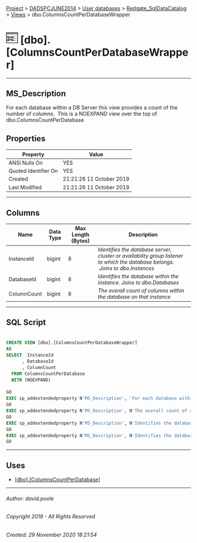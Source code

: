 #### 

[Project](../../../../readme.md) > [DADSPCJUNE2014](../../../readme.md) > [User databases](../../readme.md) > [Redgate_SqlDataCatalog](../readme.md) > [Views](Views.md) > dbo.ColumnsCountPerDatabaseWrapper

# ![Views](../../../../Images/View32.png) [dbo].[ColumnsCountPerDatabaseWrapper]

---

## <a name="#description"></a>MS_Description

For each database within a DB Server this view provides a count of the number of columns.  This is a NOEXPAND view over the top of dbo.ColumnsCountPerDatabase

## <a name="#properties"></a>Properties

| Property | Value |
|---|---|
| ANSI Nulls On | YES |
| Quoted Identifier On | YES |
| Created | 21:21:26 11 October 2019 |
| Last Modified | 21:21:26 11 October 2019 |


---

## <a name="#columns"></a>Columns

| Name | Data Type | Max Length (Bytes) | Description |
|---|---|---|---|
| InstanceId | bigint | 8 | _Identifies the database server, cluster or availability group listener to which the database belongs.  Joins to dbo.Instances_ |
| DatabaseId | bigint | 8 | _Identifies the database within the instance. Joins to dbo.Databases_ |
| ColumnCount | bigint | 8 | _The overall count of columns within the database on that instance_ |


---

## <a name="#sqlscript"></a>SQL Script

```sql

CREATE VIEW [dbo].[ColumnsCountPerDatabaseWrapper]
AS
SELECT  InstanceId
      , DatabaseId
      , ColumnCount
  FROM ColumnsCountPerDatabase
  WITH (NOEXPAND)

GO
EXEC sp_addextendedproperty N'MS_Description', 'For each database within a DB Server this view provides a count of the number of columns.  This is a NOEXPAND view over the top of dbo.ColumnsCountPerDatabase', 'SCHEMA', N'dbo', 'VIEW', N'ColumnsCountPerDatabaseWrapper', NULL, NULL
GO
EXEC sp_addextendedproperty N'MS_Description', N'The overall count of columns within the database on that instance', 'SCHEMA', N'dbo', 'VIEW', N'ColumnsCountPerDatabaseWrapper', 'COLUMN', N'ColumnCount'
GO
EXEC sp_addextendedproperty N'MS_Description', N'Identifies the database within the instance. Joins to dbo.Databases', 'SCHEMA', N'dbo', 'VIEW', N'ColumnsCountPerDatabaseWrapper', 'COLUMN', N'DatabaseId'
GO
EXEC sp_addextendedproperty N'MS_Description', N'Identifies the database server, cluster or availability group listener to which the database belongs.  Joins to dbo.Instances', 'SCHEMA', N'dbo', 'VIEW', N'ColumnsCountPerDatabaseWrapper', 'COLUMN', N'InstanceId'
GO

```


---

## <a name="#uses"></a>Uses

* [[dbo].[ColumnsCountPerDatabase]](ColumnsCountPerDatabase.md)


---

###### Author:  david.poole

###### Copyright 2019 - All Rights Reserved

###### Created: 29 November 2020 18:21:54

